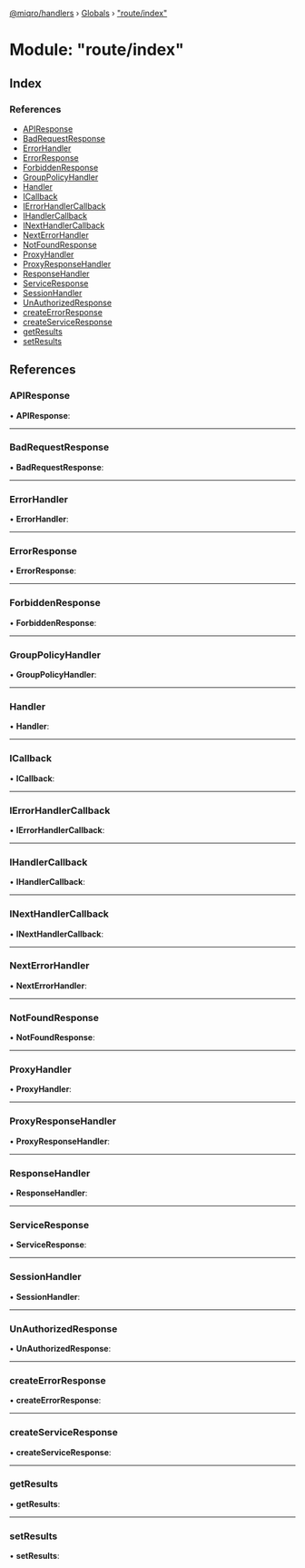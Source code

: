 [@miqro/handlers](../README.md) › [Globals](../globals.md) › ["route/index"](_route_index_.md)

# Module: "route/index"

## Index

### References

* [APIResponse](_route_index_.md#apiresponse)
* [BadRequestResponse](_route_index_.md#badrequestresponse)
* [ErrorHandler](_route_index_.md#errorhandler)
* [ErrorResponse](_route_index_.md#errorresponse)
* [ForbiddenResponse](_route_index_.md#forbiddenresponse)
* [GroupPolicyHandler](_route_index_.md#grouppolicyhandler)
* [Handler](_route_index_.md#handler)
* [ICallback](_route_index_.md#icallback)
* [IErrorHandlerCallback](_route_index_.md#ierrorhandlercallback)
* [IHandlerCallback](_route_index_.md#ihandlercallback)
* [INextHandlerCallback](_route_index_.md#inexthandlercallback)
* [NextErrorHandler](_route_index_.md#nexterrorhandler)
* [NotFoundResponse](_route_index_.md#notfoundresponse)
* [ProxyHandler](_route_index_.md#proxyhandler)
* [ProxyResponseHandler](_route_index_.md#proxyresponsehandler)
* [ResponseHandler](_route_index_.md#responsehandler)
* [ServiceResponse](_route_index_.md#serviceresponse)
* [SessionHandler](_route_index_.md#sessionhandler)
* [UnAuthorizedResponse](_route_index_.md#unauthorizedresponse)
* [createErrorResponse](_route_index_.md#createerrorresponse)
* [createServiceResponse](_route_index_.md#createserviceresponse)
* [getResults](_route_index_.md#getresults)
* [setResults](_route_index_.md#setresults)

## References

###  APIResponse

• **APIResponse**:

___

###  BadRequestResponse

• **BadRequestResponse**:

___

###  ErrorHandler

• **ErrorHandler**:

___

###  ErrorResponse

• **ErrorResponse**:

___

###  ForbiddenResponse

• **ForbiddenResponse**:

___

###  GroupPolicyHandler

• **GroupPolicyHandler**:

___

###  Handler

• **Handler**:

___

###  ICallback

• **ICallback**:

___

###  IErrorHandlerCallback

• **IErrorHandlerCallback**:

___

###  IHandlerCallback

• **IHandlerCallback**:

___

###  INextHandlerCallback

• **INextHandlerCallback**:

___

###  NextErrorHandler

• **NextErrorHandler**:

___

###  NotFoundResponse

• **NotFoundResponse**:

___

###  ProxyHandler

• **ProxyHandler**:

___

###  ProxyResponseHandler

• **ProxyResponseHandler**:

___

###  ResponseHandler

• **ResponseHandler**:

___

###  ServiceResponse

• **ServiceResponse**:

___

###  SessionHandler

• **SessionHandler**:

___

###  UnAuthorizedResponse

• **UnAuthorizedResponse**:

___

###  createErrorResponse

• **createErrorResponse**:

___

###  createServiceResponse

• **createServiceResponse**:

___

###  getResults

• **getResults**:

___

###  setResults

• **setResults**:
